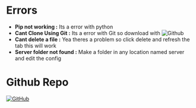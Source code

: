 # Errors

* **Pip not working :** Its a error with python
* **Cant Clone Using Git :** Its a error with Git so download with ![Github](https://github.com/RandomCatUser/catsdrivedocs/)
* **Cant delete a file :**  Yea theres a problem so click delete and refresh the tab this will work
* **Server folder not found :** Make a folder in any location named server and edit the config

# Github Repo
[![GitHub](https://img.shields.io/badge/github-%23121011.svg?style=for-the-badge&logo=github&logoColor=white)](https://github.com/RandomCatUser/catsdrivedocs)
